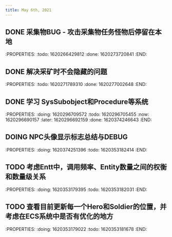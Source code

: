 ```yaml
---
title: May 6th, 2021
---
```


## DONE 采集物BUG - 攻击采集物任务怪物后停留在本地
:PROPERTIES:
:todo: 1620266429812
:done: 1620273720841
:END:
## DONE 解决采矿时不会隐藏的问题
:PROPERTIES:
:todo: 1620271789310
:done: 1620277002648
:END:
## DONE 学习 SysSubobject和Procedure等系统
:PROPERTIES:
:doing: 1620296709572
:todo: 1620296705455
:now: 1620296690157
:later: 1620296692159
:done: 1620374246643
:END:
## DOING NPC头像显示标志总结与DEBUG
:PROPERTIES:
:doing: 1620374251396
:todo: 1620353182414
:END:
## TODO 考虑Entt中，调用频率、Entity数量之间的权衡和数量级关系
:PROPERTIES:
:doing: 1620353179395
:todo: 1620353182031
:END:
## TODO 查看目前更新每一个Hero和Soldier的位置，并考虑在ECS系统中是否有优化的地方
:PROPERTIES:
:doing: 1620353179022
:todo: 1620353181678
:END:
